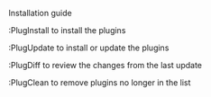 Installation guide

:PlugInstall to install the plugins

:PlugUpdate to install or update the plugins

:PlugDiff to review the changes from the last update

:PlugClean to remove plugins no longer in the list
